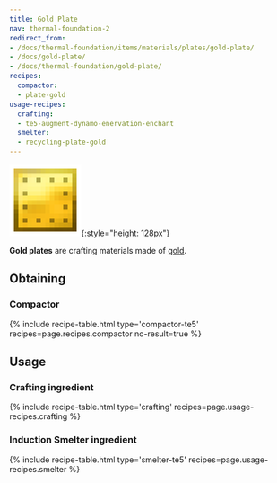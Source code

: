 ```yaml
---
title: Gold Plate
nav: thermal-foundation-2
redirect_from:
- /docs/thermal-foundation/items/materials/plates/gold-plate/
- /docs/gold-plate/
- /docs/thermal-foundation/gold-plate/
recipes:
  compactor:
  - plate-gold
usage-recipes:
  crafting:
  - te5-augment-dynamo-enervation-enchant
  smelter:
  - recycling-plate-gold
---
```


![Gold plate](/assets/images/thermal-foundation/plate-gold.png){:style="height: 128px"}


**Gold plates** are crafting materials made of
[gold](https://minecraft.gamepedia.com/Gold_Ingot).


Obtaining
---------

### Compactor
{% include recipe-table.html type='compactor-te5' recipes=page.recipes.compactor no-result=true %}


Usage
-----

### Crafting ingredient
{% include recipe-table.html type='crafting' recipes=page.usage-recipes.crafting %}

### Induction Smelter ingredient
{% include recipe-table.html type='smelter-te5' recipes=page.usage-recipes.smelter %}
